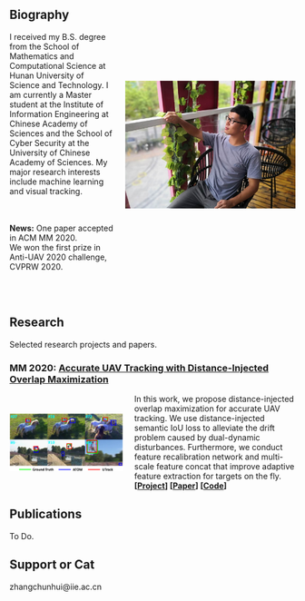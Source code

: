 <head>
<style>
.image-txt-container {
  display:flex;
  align-items:center;
  flex-direction: row;
}
.item-image {
  margin: 0px 20px 0px 0px;
  width: 200px;
}
.profile-image {
  margin: 0px 0px 0px 20px;
  width: 300px;
}
</style>
</head>

<body>

<div class="image-txt-container">
	<div>
<h2>Biography</h2>
I received my B.S. degree from the School of Mathematics and Computational Science at Hunan University of Science and Technology. I am currently a Master student at the Institute of Information Engineering at Chinese Academy of Sciences and the School of Cyber Security at the University of Chinese Academy of Sciences. My major research interests include machine learning and visual tracking.
		
<br><br>
<b>News:</b> One paper accepted in ACM MM 2020.
<br>We won the first prize in Anti-UAV 2020 challenge, CVPRW 2020.<br>
<br><br>

</div>
<img src="chunhui.jpg" class="profile-image">
</div>

<h2>Research</h2>
Selected research projects and papers.


<h3><b>MM 2020:</b> <a href="https://github.com/PruneTruong/GLU-Net">Accurate UAV Tracking with Distance-Injected Overlap Maximization</a></h3>
<div class="image-txt-container">
<img src="Motivation.png" class="item-image">
<div>
In this work, we propose distance-injected overlap maximization for accurate UAV tracking. We use distance-injected semantic IoU loss to alleviate the drift problem caused by dual-dynamic disturbances. Furthermore, we conduct feature recalibration network and multi-scale feature concat that improve adaptive feature extraction for targets on the fly.
<br> <b>[<a href="https://2020.acmmm.org">Project</a>] [<a href="https://2020.acmmm.org/">Paper</a>] [<a href="https://2020.acmmm.org/">Code</a>] </b>
</div></div>


<h2>Publications</h2>
To Do.

<h2>Support or Cat</h2>
zhangchunhui@iie.ac.cn

</body>



